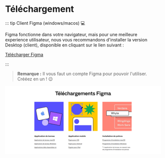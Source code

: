 # Téléchargement

::: tip Client Figma (windows/macos) 💻

Figma fonctionne dans votre navigateur, mais pour une meilleure experience utilisateur, nous vous recommandons d'installer la version Desktop (client), disponible en cliquant sur le lien suivant :

[Télécharger Figma](https://www.figma.com/fr/downloads/)

:::

> **Remarque :** Il vous faut un compte Figma pour pouvoir l'utiliser. Crééez en un ! 😉

![Page de téléchargement Figma](../../assets/img/figma/introduction/download/figma_download.png)